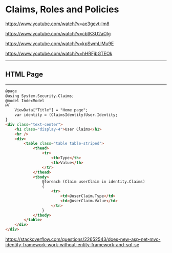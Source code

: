 # Claims, Roles and Policies

https://www.youtube.com/watch?v=ae3gevt-Im8

https://www.youtube.com/watch?v=cbtK3U2aOlg

https://www.youtube.com/watch?v=kpSwmLlMu9E

https://www.youtube.com/watch?v=hHRFjbGTEOk


---

## HTML Page
---

```html
@page
@using System.Security.Claims;
@model IndexModel
@{
    ViewData["Title"] = "Home page";
    var identity = (ClaimsIdentity)User.Identity;
}
<div class="text-center">
    <h1 class="display-4">User Claims</h1>
    <hr />
    <div>
        <table class="table table-striped">
            <thead>
                <tr>
                    <th>Type</th>
                    <th>Value</th>
                </tr>
            </thead>
            <tbody>
                @foreach (Claim userClaim in identity.Claims)
                {
                    <tr>
                        <td>@userClaim.Type</td>
                        <td>@userClaim.Value</td>
                    </tr>
                }
            </tbody>
        </table>
    </div>
</div>
```

https://stackoverflow.com/questions/22652543/does-new-asp-net-mvc-identity-framework-work-without-entity-framework-and-sql-se



